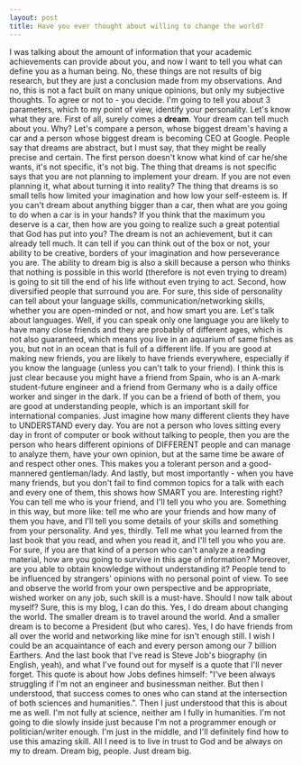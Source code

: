 ```yaml
---
layout: post
title: Have you ever thought about willing to change the world?
---
```

I was talking about the amount of information that your academic achievements can provide about you, and now I want to tell you what can define you as a human being. No, these things are not results of big research, but they are just a conclusion made from my observations. And no, this is not a fact
built on many unique opinions, but only my subjective thoughts. To agree or not to - you decide. I'm going to tell you about 3 parameters, 
which to my point of view, identify your personality. Let's know what they are.
First of all, surely comes a <b>dream</b>. Your dream can tell much about you. Why? Let's compare a person, whose biggest dream's having a car and a 
person whose biggest dream is becoming CEO at Google. People say that dreams are abstract, but I must say, that they might be really precise and certain. The first person doesn't know what kind of car he/she wants, it's not specific, it's not big. The thing that dreams is not specific says that you are not planning to implement your dream. If you are not even planning it, what about turning it into reality? The thing that dreams is so small tells how limited your imagination and how low your self-esteem is. If you can't dream about anything
bigger than a car, then what are you going to do when a car is in your hands? If you think that the maximum you deserve is a car, then how are
you going to realize such a great potential that God has put into you? The dream is not an achievement, but it can already tell much. It can tell if
you can think out of the box or not, your ability to be creative, borders of your imagination and how perseverance you are. The ability
to dream big is also a skill because a person who thinks that nothing is possible in this world (therefore is not even trying to dream) is going to sit till the end of his life without
even trying to act.
Second, how diversified people that surround you are. For sure, this side of personality can tell about your language skills, communication/networking skills, 
whether you are open-minded or not, and how smart you are. Let's talk about languages. Well, if you can speak only one language you are likely
to have many close friends and they are probably of different ages, which is not also guaranteed, which means you live in an aquarium of same
fishes as you, but not in an ocean that is full of a different life. If you are good at making new friends, you are likely to have friends everywhere,
especially if you know the language (unless you can't talk to your friend). I think this is just clear because you might have a friend from Spain,
who is an A-mark student-future engineer and a friend from Germany who is a daily office worker and singer in the dark. If you can be a friend
of both of them, you are good at understanding people, which is an important skill for international companies. Just imagine how many
different clients they have to UNDERSTAND every day. You are not a person who loves sitting every day in front of computer or book without talking
to people, then you are the person who hears different opinions of DIFFERENT people and can manage to analyze them, have your own opinion, but
at the same time be aware of and respect other ones. This makes you a tolerant person and a good-mannered gentleman/lady. And lastly, but most
importantly - when you have many friends, but you don't fail to find common topics for a talk with each and every one of them, this shows how SMART
you are. Interesting right? You can tell me who is your friend, and I'll tell you who you are. Something in this way, but more like: tell me
who are your friends and how many of them you have, and I'll tell you some details of your skills and something from your personality.
And yes, thirdly. Tell me what you learned from the last book that you read, and when you read it, and I'll tell you who you are. For sure, if you are that kind of a person who can't analyze a reading material, how are you going to survive in this age of information? Moreover, are you able to obtain knowledge without understanding it? People tend to be influenced by strangers' opinions with no personal point of view. To see and observe the world from your own perspective and be appropriate, wished worker on any job, such skill is a must-have.
Should I now talk about myself? Sure, this is my blog, I can do this.
Yes, I do dream about changing the world. The smaller dream is to travel around the world. And a smaller dream is to become a President 
(but who cares). Yes, I do have friends from all over the world and networking like mine for isn't enough still. I wish I could be an acquaintance of each and every person among our 7 billion Earthers. And the last book that I've read is Steve Job's biography (in English, 
yeah), and what I've found out for myself is a quote that I'll never forget. This quote is about how Jobs defines himself: "I've been always struggling if I'm not an engineer and businessman neither. But then I understood, that success comes to ones who can stand at the
intersection of both sciences and humanities.". Then I just understood that this is about me as well. I'm not fully at science, neither am I fully in humanities. I'm not going to die slowly inside just because I'm not a programmer enough or politician/writer enough. I'm just in the middle, and I'll definitely find how to use this amazing skill. All I need is to live in trust to God and be always on my to dream. Dream big, people. Just dream big.
